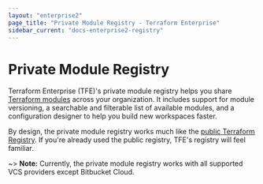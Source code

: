 ```yaml
---
layout: "enterprise2"
page_title: "Private Module Registry - Terraform Enterprise"
sidebar_current: "docs-enterprise2-registry"
---
```


# Private Module Registry

Terraform Enterprise (TFE)'s private module registry helps you share [Terraform modules](/docs/modules/index.html) across your organization. It includes support for module versioning, a searchable and filterable list of available modules, and a configuration designer to help you build new workspaces faster.

By design, the private module registry works much like the [public Terraform Registry](/docs/registry/index.html). If you're already used the public registry, TFE's registry will feel familiar.

~> **Note:** Currently, the private module registry works with all supported VCS providers except Bitbucket Cloud.

